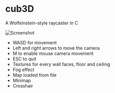 # cub3D

A Wolfeinstein-style raycaster in C

![Screenshot](screenshot/screenshot1.png)

- WASD for movement
- Left and right arrows to move the camera
- M to enable mouse camera movement
- ESC to quit
- Textures for every wall faces, floor and ceiling
- Fog effect
- Map loaded from file
- Minimap
- Crosshair
